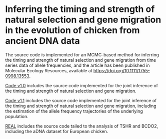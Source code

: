 # Inferring the timing and strength of natural selection and gene migration in the evolution of chicken from ancient DNA data
The source code is implemented for an MCMC-based method for inferring the timing and strength of natural selection and gene migration from time series data of allele frequencies, and the article has been published in Molecular Ecology Resources, available at https://doi.org/10.1111/1755-0998.13553.

[Code v1.0](https://github.com/zhangyi-he/WFM-1L-DiffusApprox-PMMH-Chicken/tree/master/Code%20v1.0) includes the source code implemented for the joint inference of the timing and strength of natural selection and gene migration.

[Code v1.1](https://github.com/zhangyi-he/WFM-1L-DiffusApprox-PMMH-Chicken/tree/master/Code%20v1.1) includes the source code implemented for the joint inference of the timing and strength of natural selection and gene migration, including the estimation of the allele frequency trajectories of the underlying population.

[REAL](https://github.com/zhangyi-he/WFM-1L-DiffusApprox-PMMH-Chicken/tree/master/REAL) includes the source code tailed to the analysis of TSHR and BCDO2, including the aDNA dataset for European chicken.
